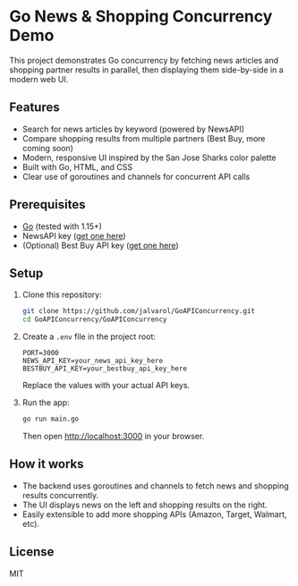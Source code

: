 # Go News & Shopping Concurrency Demo

This project demonstrates Go concurrency by fetching news articles and shopping partner results in parallel, then displaying them side-by-side in a modern web UI.

## Features
- Search for news articles by keyword (powered by NewsAPI)
- Compare shopping results from multiple partners (Best Buy, more coming soon)
- Modern, responsive UI inspired by the San Jose Sharks color palette
- Built with Go, HTML, and CSS
- Clear use of goroutines and channels for concurrent API calls

## Prerequisites
- [Go](https://golang.org/dl/) (tested with 1.15+)
- NewsAPI key ([get one here](https://newsapi.org/))
- (Optional) Best Buy API key ([get one here](https://developer.bestbuy.com/))

## Setup
1. Clone this repository:
   ```sh
   git clone https://github.com/jalvarol/GoAPIConcurrency.git
   cd GoAPIConcurrency/GoAPIConcurrency
   ```
2. Create a `.env` file in the project root:
   ```env
   PORT=3000
   NEWS_API_KEY=your_news_api_key_here
   BESTBUY_API_KEY=your_bestbuy_api_key_here
   ```
   Replace the values with your actual API keys.

3. Run the app:
   ```sh
   go run main.go
   ```
   Then open [http://localhost:3000](http://localhost:3000) in your browser.

## How it works
- The backend uses goroutines and channels to fetch news and shopping results concurrently.
- The UI displays news on the left and shopping results on the right.
- Easily extensible to add more shopping APIs (Amazon, Target, Walmart, etc).

## License
MIT
